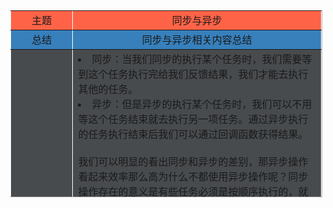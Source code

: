 
<table border="1" style="border-collapse: collapse;margin: 20px auto;width: 500px;height: 300px;text-align: center;border-color: #fff;">
        <tr style="background-color: tomato;">
            <td style="width: 20%;">主题</td>
            <td>同步与异步</td>
        </tr>
        <tr style="background-color:rgb(55, 128, 188);">
            <td>总结</td>
            <td>同步与异步相关内容总结</td>
        </tr>
        <tr style="background-color:rgb(72,75,78);">
            <td>信息主体</td>
            <td style="text-align:left;">
			    <li> 同步：当我们同步的执行某个任务时，我们需要等到这个任务执行完给我们反馈结果，我们才能去执行其他的任务。</li>
				<li> 异步：但是异步的执行某个任务时，我们可以不用等这个任务结束就去执行另一项任务。通过异步执行的任务执行结束后我们可以通过回调函数获得结果。</li>
				<br/>
				我们可以明显的看出同步和异步的差别，那异步操作看起来效率那么高为什么不都使用异步操作呢？同步操作存在的意义是有些任务必须是按顺序执行的，就像我们去银行取钱，最起码的保证你的银行账户里有钱你才能取吧🌝，这也是为什么数据库中存在事务这一概念。
				<br/>
				在一个系统中每一次请求，时间越长存在超时的风险就越大，逻辑越复杂执行的步骤越多，存在失败的风险也就越大。如果在业务允许的情况下，用户调用某个请求后只给用户必须要的结果，将一些操作作为异步进行操作，这就减少了超时的风险也把复杂业务进行拆分减低复杂度。常见的异步化操作有以下几种：
				<br/>
				<li> 服务端接收到请求后，创建新的线程处理业务逻辑，然后先将指定应答返回给客户端。</li>
				<li> 服务端接收到请求后，服务端先给客户端返回指定应答，再继续处理业务逻辑。</li>
				<li> 服务端接收到请求后，服务端把信息保存在消息队列或者数据库中，然后回应答给客户端，服务端业务处理进程再从消息队列或者数据库上读取信息处理业务逻辑。</li>
			</td>
        </tr>
        <tr style="background-color:rgb(112, 189, 195);">
            <td>来源</td>
            <td>4</td>
        </tr>
    </table>